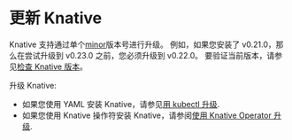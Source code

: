 # 更新 Knative

Knative 支持通过单个[minor](https://semver.org/)版本号进行升级。
例如，如果您安装了 v0.21.0，那么在尝试升级到 v0.23.0 之前，您必须升级到 v0.22.0。
要验证当前版本，请参见[检查 Knative 版本](<(check-install-version.md)>)。

升级 Knative:

- 如果您使用 YAML 安装 Knative，请参见[用 kubectl 升级](upgrade-installation.md).
- 如果您使用 Knative 操作符安装 Knative，请参阅[使用 Knative Operator 升级](upgrade-installation-with-operator.md).
